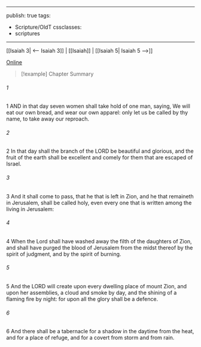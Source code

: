 

---
publish: true
tags:
  - Scripture/OldT
cssclasses:
  - scriptures
---
[[Isaiah 3| <-- Isaiah 3]] | [[Isaiah]] | [[Isaiah 5| Isaiah 5 -->]]

[Online](https://churchofjesuschrist.org/study/scriptures/ot/isa/4?lang=eng)

>[!example] Chapter Summary
>
###### 1
1 AND in that day seven women shall take hold of one man, saying, We will eat our own bread, and wear our own apparel: only let us be called by thy name, to take away our reproach.
###### 2
2 In that day shall the branch of the LORD be beautiful and glorious, and the fruit of the earth shall be excellent and comely for them that are escaped of Israel.
###### 3
3 And it shall come to pass, that he that is left in Zion, and he that remaineth in Jerusalem, shall be called holy, even every one that is written among the living in Jerusalem:
###### 4
4 When the Lord shall have washed away the filth of the daughters of Zion, and shall have purged the blood of Jerusalem from the midst thereof by the spirit of judgment, and by the spirit of burning.
###### 5
5 And the LORD will create upon every dwelling place of mount Zion, and upon her assemblies, a cloud and smoke by day, and the shining of a flaming fire by night: for upon all the glory shall be a defence.
###### 6
6 And there shall be a tabernacle for a shadow in the daytime from the heat, and for a place of refuge, and for a covert from storm and from rain.



